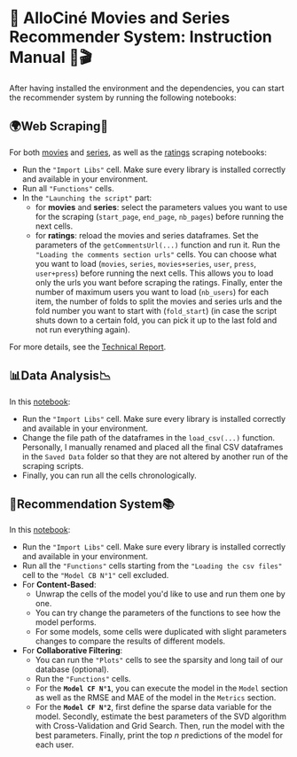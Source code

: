 # 🎦 **AlloCiné Movies and Series Recommender System: Instruction Manual** 📖🎬

After having installed the environment and the dependencies, you can start the recommender system by running the following notebooks:


## 🌍**Web Scraping**📄
For both [movies](https://github.com/Bastien-LDC/Allocine-Recommender-System/blob/master/Webscraping/Webscraping_Movies_From_AlloCine.ipynb) and [series](https://github.com/Bastien-LDC/Allocine-Recommender-System/blob/master/Webscraping/Webscraping_Series_From_AlloCine.ipynb), as well as the [ratings](https://github.com/Bastien-LDC/Allocine-Recommender-System/blob/master/Webscraping/Webscraping_Ratings_From_AlloCine.ipynb) scraping notebooks:
- Run the `"Import Libs"` cell. Make sure every library is installed correctly and available in your environment.
- Run all `"Functions"` cells.
- In the `"Launching the script"` part:
    - for **movies** and **series**: select the parameters values you want to use for the scraping (`start_page`, `end_page`, `nb_pages`) before running the next cells.
    - for **ratings**: reload the movies and series dataframes. Set the parameters of the `getCommentsUrl(...)` function and run it. Run the `"Loading the comments section urls"` cells. You can choose what you want to load (`movies`, `series`, `movies+series`, `user`, `press`, `user+press`) before running the next cells. This allows you to load only the urls you want before scraping the ratings. Finally, enter the number of maximum users you want to load (`nb_users`) for each item, the number of folds to split the movies and series urls and the fold number you want to start with (`fold_start`) (in case the script shuts down to a certain fold, you can pick it up to the last fold and not run everything again).

For more details, see the [Technical Report](https://github.com/Bastien-LDC/Allocine-Recommender-System/blob/master/Docs/Recommender_System_-_Technical_report.pdf).

## 📊**Data Analysis**📉
In this [notebook](https://github.com/Bastien-LDC/Allocine-Recommender-System/blob/master/Data%20Analysis/Allocine_Data_Analysis.ipynb):
- Run the `"Import Libs"` cell. Make sure every library is installed correctly and available in your environment.
- Change the file path of the dataframes in the `load_csv(...)` function. Personally, I manually renamed and placed all the final CSV dataframes in the `Saved Data` folder so that they are not altered by another run of the scraping scripts. 
- Finally, you can run all the cells chronologically.

## 🎯**Recommendation System**📚
In this [notebook](https://github.com/Bastien-LDC/Allocine-Recommender-System/blob/master/Recommendation/Allocine_Recommender_System.ipynb):
- Run the `"Import Libs"` cell. Make sure every library is installed correctly and available in your environment.
- Run all the `"Functions"` cells starting from the `"Loading the csv files"` cell to the `"Model CB N°1"` cell excluded.
- For **Content-Based**:
    - Unwrap the cells of the model you'd like to use and run them one by one.
    - You can try change the parameters of the functions to see how the model performs.
    - For some models, some cells were duplicated with slight parameters changes to compare the results of different models.
- For **Collaborative Filtering**:
    - You can run the `"Plots"` cells to see the sparsity and long tail of our database (optional).
    - Run the `"Functions"` cells.
    - For the **`Model CF N°1`**, you can execute the model in the `Model` section as well as the RMSE and MAE of the model in the `Metrics` section.
    - For the **`Model CF N°2`**, first define the sparse data variable for the model. Secondly, estimate the best parameters of the SVD algorithm with Cross-Validation and Grid Search. Then, run the model with the best parameters. Finally, print the top *n* predictions of the model for each user. 

